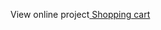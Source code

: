 View online project<a href="https://react-app-shopping-cart.netlify.app" target="_blank"> Shopping cart </a>
